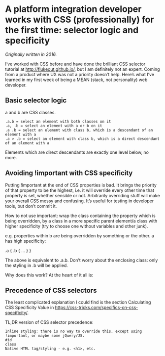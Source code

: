 # A platform integration developer works with CSS (professionally) for the first time: selector logic and specificity

_Originally written in 2016._

I’ve worked with CSS before and have done the brilliant CSS selector tutorial at http://flukeout.github.io/, but I am definitely not an expert. Coming from a product where UX was not a priority doesn’t help. Here’s what I’ve learned in my first week of being a MEAN (stack, not personality) web developer.

## Basic selector logic

a and b are CSS classes.

    .a.b = select an element with both classes on it
    .a, .b = select an element with a or b on it
    .a .b = select an element with class b, which is a descendant of an element with a
    .a > .b = select an element with class b, which is a direct descendant of an element with a

Elements which are direct descendants are exactly one level below, no more.

## Avoiding !important with CSS specificity

Putting !important at the end of CSS properties is bad. It brings the priority of that property to be the highest, i.e. it will override every other time that property is set, whether sensible or not. Arbitrarily overriding stuff will make your overall CSS messy and confusing. It’s useful for testing in developer tools, but don’t commit it.

How to not use important: wrap the class containing the property which is being overridden, by a class in a more specific parent element/a class with higher specificity (try to choose one without variables and other junk).

e.g. properties within b are being overridden by something or the other. a has high specificity:

.a {
  .b { … }
}

The above is equivalent to .a.b. Don’t worry about the enclosing class: only the styling in .b will be applied.

Why does this work? At the heart of it all is:

## Precedence of CSS selectors

The least complicated explanation I could find is the section Calculating CSS Specificity Value in https://css-tricks.com/specifics-on-css-specificity/.

TL;DR version of CSS selector precedence:

    Inline styling: there is no way to override this, except using !important, or maybe some jQuery/JS.
    #id
    class
    Native HTML tag/styling - e.g. <h1>, etc.
